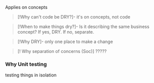 Applies on concepts

>[!Why can't code be DRY?]-
>it's on concepts, not code

>[!When to make things dry?]-
>Is it describing the same business concept? If yes, DRY. If no, separate.

>[!Why DRY]-
>only one place to make a change

>[! Why separation of concerns (Soc)]
>?????



### Why Unit testing

testing things in isolation


